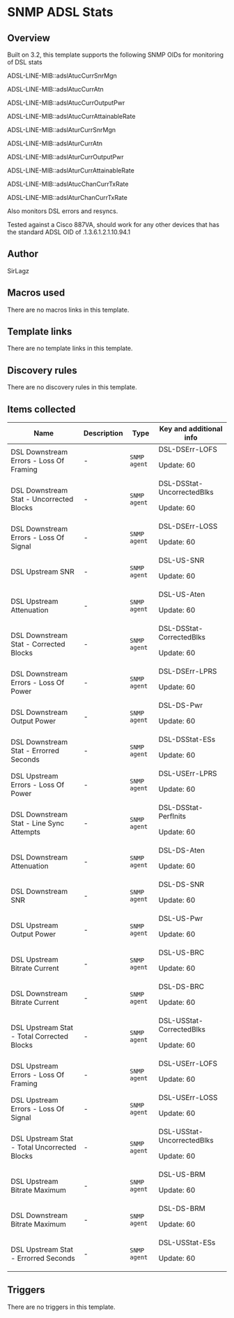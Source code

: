 # SNMP ADSL Stats

## Overview

Built on 3.2, this template supports the following SNMP OIDs for monitoring of DSL stats


 


ADSL-LINE-MIB::adslAtucCurrSnrMgn


ADSL-LINE-MIB::adslAtucCurrAtn


ADSL-LINE-MIB::adslAtucCurrOutputPwr


ADSL-LINE-MIB::adslAtucCurrAttainableRate


ADSL-LINE-MIB::adslAturCurrSnrMgn


ADSL-LINE-MIB::adslAturCurrAtn


ADSL-LINE-MIB::adslAturCurrOutputPwr


ADSL-LINE-MIB::adslAturCurrAttainableRate


ADSL-LINE-MIB::adslAtucChanCurrTxRate


ADSL-LINE-MIB::adslAturChanCurrTxRate


 


Also monitors DSL errors and resyncs.


Tested against a Cisco 887VA, should work for any other devices that has the standard ADSL OID of .1.3.6.1.2.1.10.94.1



## Author

SirLagz

## Macros used

There are no macros links in this template.

## Template links

There are no template links in this template.

## Discovery rules

There are no discovery rules in this template.

## Items collected

|Name|Description|Type|Key and additional info|
|----|-----------|----|----|
|DSL Downstream Errors - Loss Of Framing|<p>-</p>|`SNMP agent`|DSL-DSErr-LOFS<p>Update: 60</p>|
|DSL Downstream Stat - Uncorrected Blocks|<p>-</p>|`SNMP agent`|DSL-DSStat-UncorrectedBlks<p>Update: 60</p>|
|DSL Downstream Errors - Loss Of Signal|<p>-</p>|`SNMP agent`|DSL-DSErr-LOSS<p>Update: 60</p>|
|DSL Upstream SNR|<p>-</p>|`SNMP agent`|DSL-US-SNR<p>Update: 60</p>|
|DSL Upstream Attenuation|<p>-</p>|`SNMP agent`|DSL-US-Aten<p>Update: 60</p>|
|DSL Downstream Stat - Corrected Blocks|<p>-</p>|`SNMP agent`|DSL-DSStat-CorrectedBlks<p>Update: 60</p>|
|DSL Downstream Errors - Loss Of Power|<p>-</p>|`SNMP agent`|DSL-DSErr-LPRS<p>Update: 60</p>|
|DSL Downstream Output Power|<p>-</p>|`SNMP agent`|DSL-DS-Pwr<p>Update: 60</p>|
|DSL Downstream Stat - Errorred Seconds|<p>-</p>|`SNMP agent`|DSL-DSStat-ESs<p>Update: 60</p>|
|DSL Upstream Errors - Loss Of Power|<p>-</p>|`SNMP agent`|DSL-USErr-LPRS<p>Update: 60</p>|
|DSL Downstream Stat - Line Sync Attempts|<p>-</p>|`SNMP agent`|DSL-DSStat-PerfInits<p>Update: 60</p>|
|DSL Downstream Attenuation|<p>-</p>|`SNMP agent`|DSL-DS-Aten<p>Update: 60</p>|
|DSL Downstream SNR|<p>-</p>|`SNMP agent`|DSL-DS-SNR<p>Update: 60</p>|
|DSL Upstream Output Power|<p>-</p>|`SNMP agent`|DSL-US-Pwr<p>Update: 60</p>|
|DSL Upstream Bitrate Current|<p>-</p>|`SNMP agent`|DSL-US-BRC<p>Update: 60</p>|
|DSL Downstream Bitrate Current|<p>-</p>|`SNMP agent`|DSL-DS-BRC<p>Update: 60</p>|
|DSL Upstream Stat - Total Corrected Blocks|<p>-</p>|`SNMP agent`|DSL-USStat-CorrectedBlks<p>Update: 60</p>|
|DSL Upstream Errors - Loss Of Framing|<p>-</p>|`SNMP agent`|DSL-USErr-LOFS<p>Update: 60</p>|
|DSL Upstream Errors - Loss Of Signal|<p>-</p>|`SNMP agent`|DSL-USErr-LOSS<p>Update: 60</p>|
|DSL Upstream Stat - Total Uncorrected Blocks|<p>-</p>|`SNMP agent`|DSL-USStat-UncorrectedBlks<p>Update: 60</p>|
|DSL Upstream Bitrate Maximum|<p>-</p>|`SNMP agent`|DSL-US-BRM<p>Update: 60</p>|
|DSL Downstream Bitrate Maximum|<p>-</p>|`SNMP agent`|DSL-DS-BRM<p>Update: 60</p>|
|DSL Upstream Stat - Errorred Seconds|<p>-</p>|`SNMP agent`|DSL-USStat-ESs<p>Update: 60</p>|
## Triggers

There are no triggers in this template.

